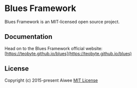 # Blues Framework

Blues Framework is an MIT-licensed open source project.

## Documentation

Head on to the Blues Framework official website: [https://teobyte.github.io/blues](https://teobyte.github.io/blues)

## License

Copyright (c) 2015-present Aiwee
[MIT License](http://en.wikipedia.org/wiki/MIT_License)
